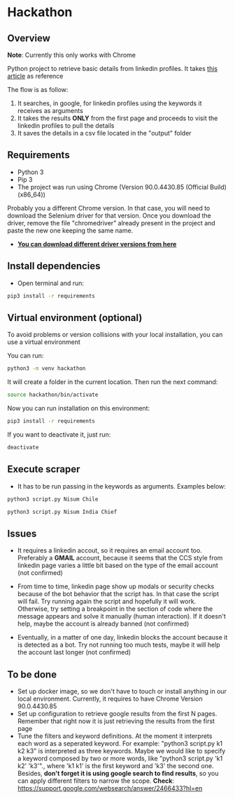 # Hackathon

## Overview

**Note**: Currently this only works with Chrome

Python project to retrieve basic details from linkedin profiles. It takes [this article](https://www.linkedin.com/pulse/how-easy-scraping-data-from-linkedin-profiles-david-craven/) as reference

The flow is as follow:

1. It searches, in google, for linkedin profiles using the keywords it receives as arguments
2. It takes the results **ONLY** from the first page and proceeds to visit the linkedin profiles to pull the details
3. It saves the details in a csv file located in the "output" folder

## Requirements

- Python 3
- Pip 3
- The project was run using Chrome (Version 90.0.4430.85 (Official Build) (x86_64))

Probably you a different Chrome version. In that case, you will need to download the Selenium driver for that version.
Once you download the driver, remove the file "chromedriver" already present in the project
and paste the new one keeping the same name.

* **[You can download different driver versions from here](https://sites.google.com/a/chromium.org/chromedriver/downloads)**

## Install dependencies

- Open terminal and run:
```sh
pip3 install -r requirements
```

## Virtual environment (optional)

To avoid problems or version collisions with your local installation, you can use a virtual environment

You can run:
```sh
python3 -m venv hackathon
```

It will create a folder in the current location. Then run the next command:
```sh
source hackathon/bin/activate
```

Now you can run installation on this environment:
```sh
pip3 install -r requirements
```

If you want to deactivate it, just run:
```sh
deactivate
```

## Execute scraper

- It has to be run passing in the keywords as arguments. Examples below:
```sh
python3 script.py Nisum Chile
```
```sh
python3 script.py Nisum India Chief
```

## Issues

- It requires a linkedin accout, so it requires an email account too. Preferably a **GMAIL** account,
because it seems that the CCS style from linkedin page varies a little bit based on the type of the email account (not confirmed)

- From time to time, linkedin page show up modals or security checks because of the bot behavior
that the script has. In that case the script will fail. Try running again the script and hopefully
it will work. Otherwise, try setting a breakpoint in the section of code where the message appears
and solve it manually (human interaction). If it doesn't help, maybe the account is already banned (not confirmed)

- Eventually, in a matter of one day, linkedin blocks the account because it is detected as a bot.
Try not running too much tests, maybe it will help the account last longer (not confirmed)

## To be done

- Set up docker image, so we don't have to touch or install anything in our local environment. Currently, it requires
to have Chrome Version 90.0.4430.85
- Set up configuration to retrieve google results from the first N pages. Remember that right now
it is just retrieving the results from the first page
- Tune the filters and keyword definitions. At the moment it interprets each word as a seperated keyword.
For example: "python3 script.py k1 k2 k3" is interpreted as three keywords. Maybe we would like to
specify a keyword composed by two or more words, like "python3 script.py 'k1 k2' 'k3'"., where 'k1 k1'
is the first keyword and 'k3' the second one.
Besides, **don't forget it is using google search to find results**, so you can apply different filters
to narrow the scope. **Check**: https://support.google.com/websearch/answer/2466433?hl=en